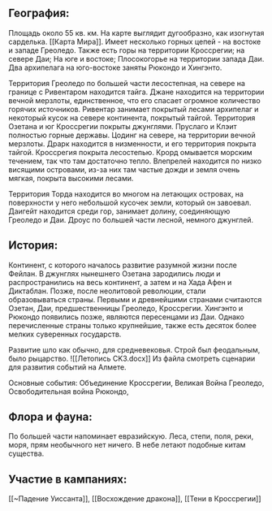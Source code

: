 ## География:
Площадь около 55 кв. км. На карте выглядит дугообразно, как изогнутая сарделька. [[Карта Мира]]. Имеет несколько горных цепей - на востоке и западе Греоледо. Также есть горы на территории Кроссрегии; на севере Даи; На юге и востоке; Плосокогорье на территории запада Даи. Два архипелага на юго-востоке заняты Рюкондо и Хингэнто.

Территория Греоледо по большей части лесостепная, на севере на границе с Ривентаром находится тайга. Джане находится на территории вечной мерзлоты, единственное, что его спасает огромное количество горячих источников. Ривентар занимает покрытый лесами архипелаг и некоторый кусок на севере континента, покрытый тайгой. Территория Озетана и юг  Кроссрегии покрыты джунглями. Пруслаго и Клэит полностью горные державы. Цодинг на севере, на территории вечной мерзлоты. Драрк находится в низменности, и его территория покрыта тайгой. Кроссрегия покрыта лесостепью. Крорд омывается морским течением, так что там достаточно тепло. Влепрелей находится по низко висящими островами, из-за них там частые дожди и земля очень мягкая, покрыта высокими лесами.

Территория Торда находится во многом на летающих островах, на поверхности у него небольшой кусочек земли, который он завоевал. Даигейт находится среди гор, занимает долину, соединяющую Греоледо и Даи. Дроус по большей части лесной, немного джунглей.
## История:
Континент, с которого началось развитие разумной жизни после Фейлан. В джунглях нынешнего Озетана зародились люди и распространились на весь континент, а затем и на Хада Афен и Диктаблан. Позже, после неолитовой революции, стали образовываться страны. Первыми и древнейшими странами считаются Озетан, Даи, предшественницы Греоледо, Кроссрегии. Хингэнто и Рюкондо появились позже, являются пересенцами из Даи. Однако перечисленные страны только крупнейшие, также есть десяток более мелких суверенных государств.

Развитие шло как обычно, для средневековья. Строй был феодальным, было рыцарство. ![[Летопись CK3.docx]]
Из файла смотреть сценарии для развития событий на Алмете.

Основные события:
Объединение Кроссрегии,
Великая Война Греоледо,
Освободительная война Рюкондо,
## Флора и фауна:

По большей части напоминает евразийскую. Леса, степи, поля, реки, моря, прям необычного нет ничего. В небе летают подобные китам существа.

## Участие в кампаниях:

[[~Падение Уиссанта]], [[Восхождение дракона]], [[Тени в Кроссрегии]]